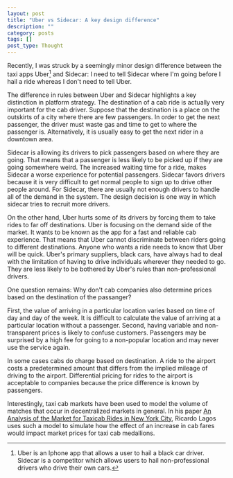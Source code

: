 ```yaml
---
layout: post
title: "Uber vs Sidecar: A key design difference"
description: ""
category: posts 
tags: []
post_type: Thought
---
```


Recently, I was struck by a seemingly minor design difference between the taxi apps Uber[^1] and Sidecar: I need to tell Sidecar where I'm going before I hail a ride whereas I don't need to tell Uber.

The difference in rules between Uber and Sidecar highlights a key distinction in platform strategy. The destination of a cab ride is actually very important for the cab driver. Suppose that the destination is a place on the outskirts of a city where there are few passengers. In order to get the next passenger, the driver must waste gas and time to get to where the passenger is. Alternatively, it is usually easy to get the next rider in a downtown area. 

Sidecar is allowing its drivers to pick passengers based on where they are going. That means that a passenger is less likely to be picked up if they are going somewhere weird. The increased waiting time for a ride, makes Sidecar a worse experience for potential passengers. Sidecar favors drivers because it is very difficult to get normal people to sign up to drive other people around.  For Sidecar, there are usually not enough drivers to handle all of the demand in the system. The design decision is one way in which sidecar tries to recruit more drivers.

On the other hand, Uber hurts some of its drivers by forcing them to take rides to far off destinations. Uber is focusing on the demand side of the market. It wants to be known as the app for a fast and reliable cab experience. That means that Uber cannot discriminate between riders going to different destinations. Anyone who wants a ride needs to know that Uber will be quick. Uber's primary suppliers, black cars, have always had to deal with the limitation of having to drive individuals wherever they needed to go. They are less likely to be bothered by Uber's rules than non-professional drivers. 

One question remains: Why don't cab companies also determine prices based on the destination of the passanger?

First, the value of arriving in a particular location varies based on time of day and day of the week. It is difficult to calculate the value of arriving at a particular location without a passenger. Second, having variable and non-transparent prices is likely to confuse customers. Passengers may be surprised by a high fee for going to a non-popular location and may never use the service again.

In some cases cabs do charge based on destination. A ride to the airport costs a predetermined amount that  differs from the implied mileage of driving to the airport. Differential pricing for rides to the airport is acceptable to companies because the price difference is known by passengers. 

Interestingly, taxi cab markets have been used to model the volume of matches that occur in decentralized markets in general. In his paper [An Analysis of the Market for Taxicab Rides in New York City](https://6df3260d-a-62cb3a1a-s-sites.googlegroups.com/site/rl561a/IER2003.pdf?attachauth=ANoY7co1TxhLnyB2RN9AkBwqhd0CfgjFho9b-wCYS93qCfympk1FGtARH4a79VhIYjHeC_ErpvrcXFhDn9SccmU8dIj9kQZboiRxOJL5azbyNvb7eL-bgEt41OCWQB_ZjXndhps28f3sY-8BkBDk-lKEjD8wjhaTarzlMtOzHkCl9BOfK-WwRW0E7d99_GdIxf0K_bPguA_0teQzvvdn5ep7DPEPxL9F0Q%3D%3D&attredirects=0), Ricardo Lagos uses such a model to simulate how the effect of an increase in cab fares would impact market prices for taxi cab medallions. 

[^1]: Uber is an Iphone app that allows a user to hail a black car driver. Sidecar is a competitor which allows users to hail non-professional drivers who drive their own cars.